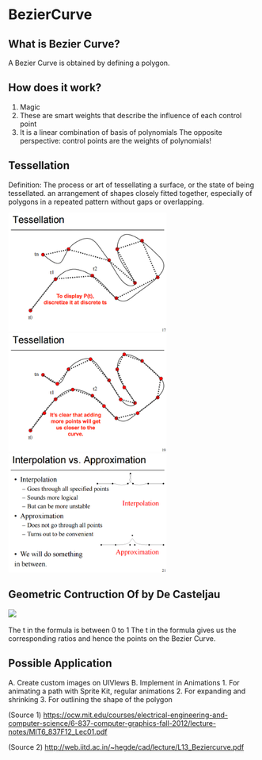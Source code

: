 # BezierCurve

## What is Bezier Curve?
A Bezier Curve is obtained by defining a polygon. 

## How does it work? 
1. Magic
2. These are smart weights that describe the influence of each control point
3. It is a linear combination of basis of polynomials
  The opposite perspective: control points are the weights of polynomials!

## Tessellation
Definition: The process or art of tessellating a surface, or the state of being tessellated.
an arrangement of shapes closely fitted together, especially of polygons in a repeated pattern without gaps or overlapping.

<img src="https://github.com/anama118118/BezierCurve/blob/master/Media/TessellationBeforeAddingPoints.png" width="320" />

<img src="https://github.com/anama118118/BezierCurve/blob/master/Media/TessellationAfterAddingPoints.png" width="320" />

<img src="https://github.com/anama118118/BezierCurve/blob/master/Media/InterpolationVSApproximation.png" width="320" />

## Geometric Contruction Of by De Casteljau

<img src="https://upload.wikimedia.org/wikipedia/commons/d/db/B%C3%A9zier_3_big.gif" width="320" />

The t in the formula is between 0 to 1
The t in the formula gives us the corresponding ratios and hence the points on the Bezier Curve.

## Possible Application
A. Create custom images on UIVIews
B. Implement in Animations 
    1. For animating a path with Sprite Kit, regular animations
    2. For expanding and shrinking
    3. For outlining the shape of the polygon
    

(Source 1) https://ocw.mit.edu/courses/electrical-engineering-and-computer-science/6-837-computer-graphics-fall-2012/lecture-notes/MIT6_837F12_Lec01.pdf

(Source 2) http://web.iitd.ac.in/~hegde/cad/lecture/L13_Beziercurve.pdf
